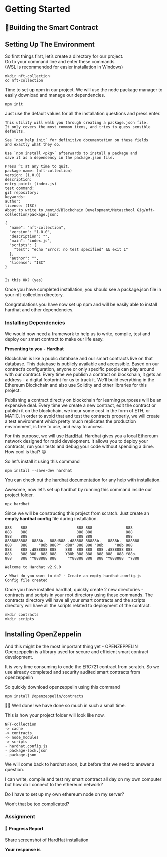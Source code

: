 ﻿# Getting Started

## **🧱Building the Smart Contract**

## Setting Up The Environment

So first things first, let’s create a directory for our project.  
Go to your command line and enter these commands  
(WSL is recommended for easier installation in Windows)

```
mkdir nft-collection  
cd nft-collection
```

Time to set up npm in our project. We will use the node package manager to easily download and manage our dependencies.

```
npm init
```

Just use the default values for all the installation questions and press enter.

```
This utility will walk you through creating a package.json file.
It only covers the most common items, and tries to guess sensible defaults.
 
See `npm help init` for definitive documentation on these fields
and exactly what they do.
 
Use `npm install <pkg>` afterwards to install a package and
save it as a dependency in the package.json file.
 
Press ^C at any time to quit.
package name: (nft-collection)
version: (1.0.0)
description:
entry point: (index.js)
test command:
git repository:
keywords:
author:
license: (ISC)
About to write to /mnt/d/Blockchain Development/Metaschool Gig/nft-collection/package.json:
 
{
  "name": "nft-collection",
  "version": "1.0.0",
  "description": "",
  "main": "index.js",
  "scripts": {
    "test": "echo "Error: no test specified" && exit 1"
  },
  "author": "",
  "license": "ISC"
}
 
 
Is this OK? (yes)
```

Once you have completed installation, you should see a package.json file in your nft-collection directory.

Congratulations you have now set up npm and will be easily able to install hardhat and other dependencies.

### Installing Dependencies

We would now need a framework to help us to write, compile, test and deploy our smart contract to make our life easy.

**Presenting to you - Hardhat**

Blockchain is like a public database and our smart contracts live on that database. This database is publicly available and accessible. Based on our contract’s configuration, anyone or only specific people can play around with our contract. Every time we publish a contract on blockchain, it gets an address - a digital footprint for us to track it. We’ll build everything in the Ethereum Blockchain and also use Solidity and other libraries for this project.

Publishing a contract directly on blockchain for learning purposes will be an expensive deal. Every time we create a new contract, edit the contract or publish it on the blockchain, we incur some cost in the form of ETH, or MATIC. In order to avoid that and test the contracts properly, we will create a test environment which pretty much replicates the production environment, is free to use, and easy to access.

For this purpose, we will use  [HardHat](https://hardhat.org/). Hardhat gives you a local Ethereum network designed for rapid development. It allows you to deploy your contracts, run your tests and debug your code without spending a dime. How cool is that? 😊

So let’s install it using this command

```
npm install --save-dev hardhat
```

You can check out the  [hardhat documentation](https://hardhat.org/getting-started/)  for any help with installation.

Awesome, now let’s set up hardhat by running this command inside our project folder.

```
npx hardhat
```

Since we will be constructing this project from scratch. Just create an  **empty hardhat config**  file during installation.

```
888    888                      888 888               888
888    888                      888 888               888
888    888                      888 888               888
8888888888  8888b.  888d888 .d88888 88888b.   8888b.  888888
888    888     "88b 888P"  d88" 888 888 "88b     "88b 888
888    888 .d888888 888    888  888 888  888 .d888888 888
888    888 888  888 888    Y88b 888 888  888 888  888 Y88b.
888    888 "Y888888 888     "Y88888 888  888 "Y888888  "Y888
 
Welcome to Hardhat v2.9.0
 
✔ What do you want to do? · Create an empty hardhat.config.js
Config file created
```

Once you have installed hardhat, quickly create 2 new directories - contracts and scripts in your root directory using these commands. The contracts directory will have all your smart contracts and the scripts directory will have all the scripts related to deployment of the contract.

```
mkdir contracts
mkdir scripts
```

## Installing OpenZeppelin

And this might be the most important thing yet - OPENZEPPELIN  
Openzeppelin is a library used for secure and efficient smart contract development.

It is very time consuming to code the ERC721 contract from scratch. So we use already completed and security audited smart contracts from openzeppelin

So quickly download openzeppelin using this command

```
npm install @openzeppelin/contracts
```

👏👏 Well done! we have done so much in such a small time.

This is how your project folder will look like now.

```
NFT-collection
-> cache
-> contracts
-> node_modules
-> scripts
- hardhat.config.js
- package-lock.json
- package.json
```

We will come back to hardhat soon, but before that we need to answer a question.

I can write, compile and test my smart contract all day on my own computer but how do I connect to the ethereum network?

Do I have to set up my own ethereum node on my server?  
  
Won’t that be too complicated?

### Assignment

#### 🚨 Progress Report

Share screenshot of HardHat installation

**Your response is**
